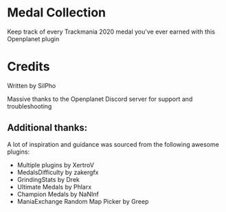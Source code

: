 # Medal Collection
Keep track of every Trackmania 2020 medal you've ever earned with this Openplanet plugin

# Credits
Written by SilPho

Massive thanks to the Openplanet Discord server for support and troubleshooting

## Additional thanks:
A lot of inspiration and guidance was sourced from the following awesome plugins:
* Multiple plugins by XertroV
* MedalsDifficulty by zakergfx
* GrindingStats by Drek
* Ultimate Medals by Phlarx
* Champion Medals by NaNInf
* ManiaExchange Random Map Picker by Greep
